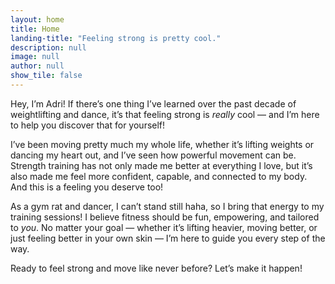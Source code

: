 ```yaml
---
layout: home
title: Home
landing-title: "Feeling strong is pretty cool."
description: null
image: null
author: null
show_tile: false
---
```


Hey, I’m Adri! If there’s one thing I’ve learned over the past decade of weightlifting and dance, it’s that feeling strong is *really* cool — and I’m here to help you discover that for yourself!

I’ve been moving pretty much my whole life, whether it’s lifting weights or dancing my heart out, and I’ve seen how powerful movement can be. Strength training has not only made me better at everything I love, but it’s also made me feel more confident, capable, and connected to my body. And this is a feeling you deserve too!

As a gym rat and dancer, I can’t stand still haha, so I bring that energy to my training sessions! I believe fitness should be fun, empowering, and tailored to *you*. No matter your goal — whether it’s lifting heavier, moving better, or just feeling better in your own skin — I’m here to guide you every step of the way.

Ready to feel strong and move like never before? Let’s make it happen!
